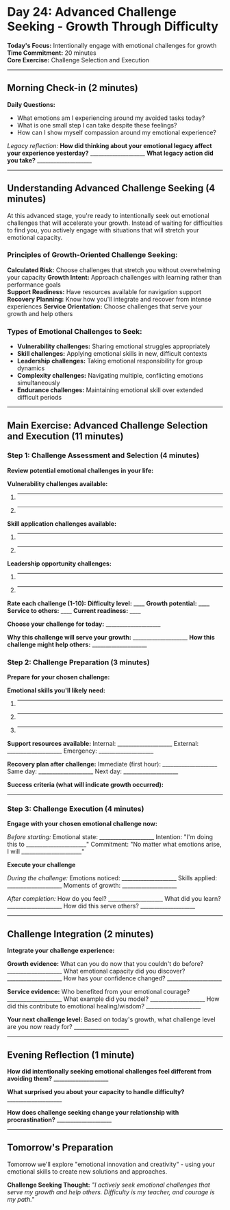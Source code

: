 # Day 24: Advanced Challenge Seeking - Growth Through Difficulty

**Today's Focus:** Intentionally engage with emotional challenges for growth
**Time Commitment:** 20 minutes  
**Core Exercise:** Challenge Selection and Execution

---

## Morning Check-in (2 minutes)

**Daily Questions:**
- What emotions am I experiencing around my avoided tasks today?
- What is one small step I can take despite these feelings?
- How can I show myself compassion around my emotional experience?

*Legacy reflection:*
**How did thinking about your emotional legacy affect your experience yesterday?** ____________________
**What legacy action did you take?** ____________________

---

## Understanding Advanced Challenge Seeking (4 minutes)

At this advanced stage, you're ready to intentionally seek out emotional challenges that will accelerate your growth. Instead of waiting for difficulties to find you, you actively engage with situations that will stretch your emotional capacity.

### Principles of Growth-Oriented Challenge Seeking:
**Calculated Risk:** Choose challenges that stretch you without overwhelming your capacity
**Growth Intent:** Approach challenges with learning rather than performance goals  
**Support Readiness:** Have resources available for navigation support
**Recovery Planning:** Know how you'll integrate and recover from intense experiences
**Service Orientation:** Choose challenges that serve your growth and help others

### Types of Emotional Challenges to Seek:
- **Vulnerability challenges:** Sharing emotional struggles appropriately
- **Skill challenges:** Applying emotional skills in new, difficult contexts
- **Leadership challenges:** Taking emotional responsibility for group dynamics
- **Complexity challenges:** Navigating multiple, conflicting emotions simultaneously
- **Endurance challenges:** Maintaining emotional skill over extended difficult periods

---

## Main Exercise: Advanced Challenge Selection and Execution (11 minutes)

### Step 1: Challenge Assessment and Selection (4 minutes)

**Review potential emotional challenges in your life:**

**Vulnerability challenges available:**
1. ____________________
2. ____________________

**Skill application challenges available:**
1. ____________________
2. ____________________

**Leadership opportunity challenges:**
1. ____________________
2. ____________________

**Rate each challenge (1-10):**
**Difficulty level:** ____
**Growth potential:** ____
**Service to others:** ____
**Current readiness:** ____

**Choose your challenge for today:** ____________________

**Why this challenge will serve your growth:** ____________________
**How this challenge might help others:** ____________________

### Step 2: Challenge Preparation (3 minutes)

**Prepare for your chosen challenge:**

**Emotional skills you'll likely need:**
1. ____________________
2. ____________________
3. ____________________

**Support resources available:**
Internal: ____________________
External: ____________________
Emergency: ____________________

**Recovery plan after challenge:**
Immediate (first hour): ____________________
Same day: ____________________
Next day: ____________________

**Success criteria (what will indicate growth occurred):**
____________________

### Step 3: Challenge Execution (4 minutes)

**Engage with your chosen emotional challenge now:**

*Before starting:*
Emotional state: ____________________
Intention: "I'm doing this to ______________________"
Commitment: "No matter what emotions arise, I will ______________________"

**Execute your challenge**

*During the challenge:*
Emotions noticed: ____________________
Skills applied: ____________________
Moments of growth: ____________________

*After completion:*
How do you feel? ____________________
What did you learn? ____________________
How did this serve others? ____________________

---

## Challenge Integration (2 minutes)

**Integrate your challenge experience:**

**Growth evidence:**
What can you do now that you couldn't do before? ____________________
What emotional capacity did you discover? ____________________
How has your confidence changed? ____________________

**Service evidence:**
Who benefited from your emotional courage? ____________________
What example did you model? ____________________
How did this contribute to emotional healing/wisdom? ____________________

**Your next challenge level:**
Based on today's growth, what challenge level are you now ready for? ____________________

---

## Evening Reflection (1 minute)

**How did intentionally seeking emotional challenges feel different from avoiding them?** ____________________

**What surprised you about your capacity to handle difficulty?** ____________________

**How does challenge seeking change your relationship with procrastination?** ____________________

---

## Tomorrow's Preparation
Tomorrow we'll explore "emotional innovation and creativity" - using your emotional skills to create new solutions and approaches.

**Challenge Seeking Thought:**
*"I actively seek emotional challenges that serve my growth and help others. Difficulty is my teacher, and courage is my path."*